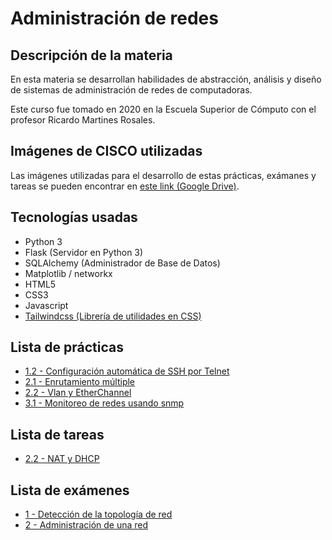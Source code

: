 # Administración de redes

## Descripción de la materia

En esta materia se desarrollan habilidades de abstracción, análisis y diseño de sistemas de administración de redes de computadoras.

Este curso fue tomado en 2020 en la Escuela Superior de Cómputo con el profesor Ricardo Martines Rosales.

## Imágenes de CISCO utilizadas

Las imágenes utilizadas para el desarrollo de estas prácticas, exámanes y tareas se pueden encontrar en [este link (Google Drive)](https://drive.google.com/drive/folders/1t-URsJlFjx7Xntk3ihPQf8p2SpBYbWLl?usp=sharing).

## Tecnologías usadas

-   Python 3
-   Flask (Servidor en Python 3)
-   SQLAlchemy (Administrador de Base de Datos)
-   Matplotlib / networkx
-   HTML5
-   CSS3
-   Javascript
-   [Tailwindcss (Librería de utilidades en CSS)](https://tailwindcss.com/)

## Lista de prácticas

-   [1.2 - Configuración automática de SSH por Telnet](https://github.com/JoelHernandez343/networking-administration/tree/main/practices/practice_1.2)
-   [2.1 - Enrutamiento múltiple](https://github.com/JoelHernandez343/networking-administration/tree/main/practices/practice_2.1)
-   [2.2 - Vlan y EtherChannel](https://github.com/JoelHernandez343/networking-administration/tree/main/practices/practice_2.2)
-   [3.1 - Monitoreo de redes usando snmp](https://github.com/JoelHernandez343/networking-administration/tree/main/practices/practice_3.1)

## Lista de tareas

-   [2.2 - NAT y DHCP](https://github.com/JoelHernandez343/networking-administration/tree/main/homeworks/Tarea2.2.pdf)

## Lista de exámenes

-   [1 - Detección de la topología de red](https://github.com/JoelHernandez343/networking-administration/tree/main/exams/first)
-   [2 - Administración de una red](https://github.com/JoelHernandez343/networking-administration/tree/main/exams/second)
